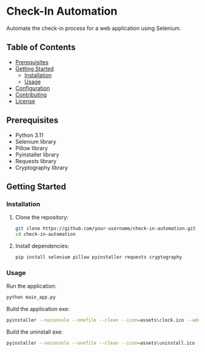 # Check-In Automation

Automate the check-in process for a web application using Selenium.

## Table of Contents

- [Prerequisites](#prerequisites)
- [Getting Started](#getting-started)
  - [Installation](#installation)
  - [Usage](#usage)
- [Configuration](#configuration)
- [Contributing](#contributing)
- [License](#license)

## Prerequisites

- Python 3.11
- Selenium library
- Pillow library
- Pyinstaller library
- Requests library
- Cryptography library

## Getting Started

### Installation

1. Clone the repository:

   ```bash
   git clone https://github.com/your-username/check-in-automation.git
   cd check-in-automation
   ```

2. Install dependencies:

   ```bash
   pip install selenium pillow pyinstaller requests cryptography
   ```

### Usage

Run the application:

```bash
python main_app.py
```

Build the application exe:

```bash
pyinstaller --noconsole --onefile --clean --icon=assets\clock.ico --add-data assets;assets --name=CheckInAutomation main.py
```

Build the uninstall exe:

```bash
pyinstaller --noconsole --onefile --clean --icon=assets\uninstall.ico --add-data assets;assets --name=UnInstaller uninstall\main.py
```
